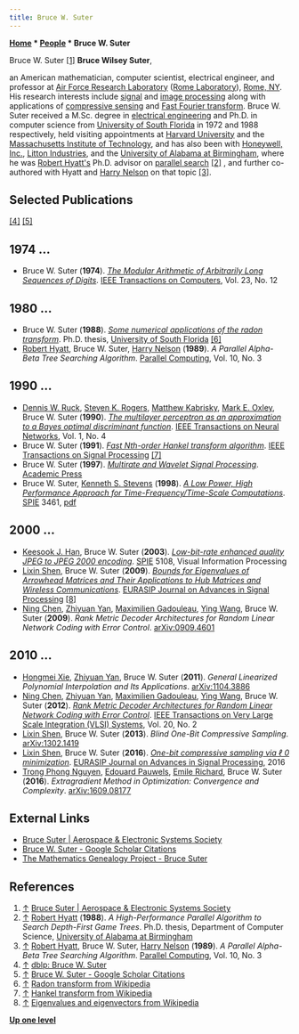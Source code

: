 ```yaml
---
title: Bruce W. Suter
---
```

**[Home](Home "Home") * [People](People "People") * Bruce W. Suter**

[](http://ieee-aess.org/contact/bruce-suter) Bruce W. Suter <a id="cite-note-1" href="#cite-ref-1">[1]</a>
**Bruce Wilsey Suter**,

an American mathematician, computer scientist, electrical engineer, and professor at [Air Force Research Laboratory](https://en.wikipedia.org/wiki/Air_Force_Research_Laboratory) ([Rome Laboratory](https://en.wikipedia.org/wiki/Rome_Laboratory)), [Rome, NY](https://en.wikipedia.org/wiki/Rome,_NY).
His research interests include [signal](https://en.wikipedia.org/wiki/Signal_processing) and [image processing](https://en.wikipedia.org/wiki/Digital_image_processing) along with applications of [compressive sensing](https://en.wikipedia.org/wiki/Compressed_sensing)
and [Fast Fourier transform](https://en.wikipedia.org/wiki/Fast_Fourier_transform). Bruce W. Suter received a M.Sc. degree in [electrical engineering](https://en.wikipedia.org/wiki/Electrical_engineering) and Ph.D. in computer science from [University of South Florida](https://en.wikipedia.org/wiki/University_of_South_Florida) in 1972 and 1988 respectively, held visiting appointments at [Harvard University](Harvard_University "Harvard University") and the [Massachusetts Institute of Technology](Massachusetts_Institute_of_Technology "Massachusetts Institute of Technology"),
and has also been with [Honeywell, Inc.](https://en.wikipedia.org/wiki/Honeywell), [Litton Industries](https://en.wikipedia.org/wiki/Litton_Industries), and the [University of Alabama at Birmingham](University_of_Alabama_at_Birmingham "University of Alabama at Birmingham"), where he was [Robert Hyatt's](Robert_Hyatt "Robert Hyatt") Ph.D. advisor on [parallel search](Parallel_Search "Parallel Search") <a id="cite-note-2" href="#cite-ref-2">[2]</a> , and further co-authored with Hyatt and [Harry Nelson](Harry_Nelson "Harry Nelson") on that topic <a id="cite-note-3" href="#cite-ref-3">[3]</a>.

## Selected Publications

<a id="cite-note-4" href="#cite-ref-4">[4]</a> <a id="cite-note-5" href="#cite-ref-5">[5]</a>

## 1974 ...

- Bruce W. Suter (**1974**). *[The Modular Arithmetic of Arbitrarily Long Sequences of Digits](https://ieeexplore.ieee.org/document/1672443)*. [IEEE Transactions on Computers](IEEE#TOC "IEEE"), Vol. 23, No. 12

## 1980 ...

- Bruce W. Suter (**1988**). *[Some numerical applications of the radon transform](https://dl.acm.org/citation.cfm?id=59711)*. Ph.D. thesis, [University of South Florida](https://en.wikipedia.org/wiki/University_of_South_Florida) <a id="cite-note-6" href="#cite-ref-6">[6]</a>
- [Robert Hyatt](Robert_Hyatt "Robert Hyatt"), Bruce W. Suter, [Harry Nelson](Harry_Nelson "Harry Nelson") (**1989**). *A Parallel Alpha-Beta Tree Searching Algorithm*. [Parallel Computing](https://www.journals.elsevier.com/parallel-computing), Vol. 10, No. 3

## 1990 ...

- [Dennis W. Ruck](https://dblp.uni-trier.de/pers/hd/r/Ruck:Dennis_W=), [Steven K. Rogers](http://spie.org/profile/Steven.Rogers-5480?SSO=1), [Matthew Kabrisky](https://dblp.uni-trier.de/pers/hd/k/Kabrisky:Matthew), [Mark E. Oxley](Mathematician#MEOxley "Mathematician"), Bruce W. Suter (**1990**). *[The multilayer perceptron as an approximation to a Bayes optimal discriminant function](https://ieeexplore.ieee.org/document/80266)*. [IEEE Transactions on Neural Networks](IEEE#NN "IEEE"), Vol. 1, No. 4
- Bruce W. Suter (**1991**). *[Fast Nth-order Hankel transform algorithm](https://ieeexplore.ieee.org/abstract/document/80850)*. [IEEE Transactions on Signal Processing](IEEE#TSP "IEEE") <a id="cite-note-7" href="#cite-ref-7">[7]</a>
- Bruce W. Suter (**1997**). *[Multirate and Wavelet Signal Processing](https://dl.acm.org/citation.cfm?id=522979)*. [Academic Press](https://en.wikipedia.org/wiki/Academic_Press)
- Bruce W. Suter, [Kenneth S. Stevens](http://www.kdstevens.com/stevens/) (**1998**). *[A Low Power, High Performance Approach for Time-Frequency/Time-Scale Computations](http://adsabs.harvard.edu/abs/1998SPIE.3461...86S)*. [SPIE](https://en.wikipedia.org/wiki/SPIE) 3461, [pdf](http://www.kdstevens.com/~stevens/docs/spie98.pdf)

## 2000 ...

- [Keesook J. Han](https://dblp.uni-trier.de/pers/hd/h/Han:Keesook_J=), Bruce W. Suter (**2003**). *[Low-bit-rate enhanced quality JPEG to JPEG 2000 encoding](https://www.spiedigitallibrary.org/conference-proceedings-of-spie/5108/0000/Low-bit-rate-enhanced-quality-JPEG-to-JPEG-2000-encoding/10.1117/12.487648.short?SSO=1)*. [SPIE](https://en.wikipedia.org/wiki/SPIE) 5108, Visual Information Processing
- [Lixin Shen](Mathematician#LixinShen "Mathematician"), Bruce W. Suter (**2009**). *[Bounds for Eigenvalues of Arrowhead Matrices and Their Applications to Hub Matrices and Wireless Communications](https://link.springer.com/article/10.1155/2009/379402)*. [EURASIP Journal on Advances in Signal Processing](https://asp-eurasipjournals.springeropen.com/) <a id="cite-note-8" href="#cite-ref-8">[8]</a>
- [Ning Chen](Mathematician#NingChen "Mathematician"), [Zhiyuan Yan](Mathematician#ZhiyuanYan "Mathematician"), [Maximilien Gadouleau](Mathematician#MGadouleau "Mathematician"), [Ying Wang](https://dblp.uni-trier.de/pers/hd/w/Wang:Ying), Bruce W. Suter (**2009**). *Rank Metric Decoder Architectures for Random Linear Network Coding with Error Control*. [arXiv:0909.4601](https://arxiv.org/abs/0909.4601)

## 2010 ...

- [Hongmei Xie](https://dblp.uni-trier.de/pers/hd/x/Xie:Hongmei), [Zhiyuan Yan](Mathematician#ZhiyuanYan "Mathematician"), Bruce W. Suter (**2011**). *General Linearized Polynomial Interpolation and Its Applications*. [arXiv:1104.3886](https://arxiv.org/abs/1104.3886)
- [Ning Chen](Mathematician#NingChen "Mathematician"), [Zhiyuan Yan](Mathematician#ZhiyuanYan "Mathematician"), [Maximilien Gadouleau](Mathematician#MGadouleau "Mathematician"), [Ying Wang](https://dblp.uni-trier.de/pers/hd/w/Wang:Ying), Bruce W. Suter (**2012**). *[Rank Metric Decoder Architectures for Random Linear Network Coding with Error Control](https://ieeexplore.ieee.org/document/5682080)*. [IEEE Transactions on Very Large Scale Integration (VLSI) Systems](IEEE#VLSI "IEEE"), Vol. 20, No. 2
- [Lixin Shen](Mathematician#LixinShen "Mathematician"), Bruce W. Suter (**2013**). *Blind One-Bit Compressive Sampling*. [arXiv:1302.1419](https://arxiv.org/abs/1302.1419)
- [Lixin Shen](Mathematician#LixinShen "Mathematician"), Bruce W. Suter (**2016**). *[One-bit compressive sampling via ℓ 0 minimization](https://link.springer.com/article/10.1186/s13634-016-0369-4)*. [EURASIP Journal on Advances in Signal Processing](https://asp-eurasipjournals.springeropen.com/), 2016
- [Trong Phong Nguyen](https://scholar.google.fr/citations?user=I5El37SUKxUC&hl=en), [Edouard Pauwels](https://www.irit.fr/~Edouard.Pauwels/), [Emile Richard](https://scholar.google.com/citations?user=rCH4toMAAAAJ&hl=en), Bruce W. Suter (**2016**). *Extragradient Method in Optimization: Convergence and Complexity*. [arXiv:1609.08177](https://arxiv.org/abs/1609.08177)

## External Links

- [Bruce Suter | Aerospace & Electronic Systems Society](http://ieee-aess.org/contact/bruce-suter)
- [Bruce W. Suter - Google Scholar Citations](https://scholar.google.com/citations?user=fbQuez0AAAAJ&hl=en)
- [The Mathematics Genealogy Project - Bruce Suter](https://www.genealogy.math.ndsu.nodak.edu/id.php?id=74279)

## References

1. <a id="cite-ref-1" href="#cite-note-1">↑</a> [Bruce Suter | Aerospace & Electronic Systems Society](http://ieee-aess.org/contact/bruce-suter)
1. <a id="cite-ref-2" href="#cite-note-2">↑</a> [Robert Hyatt](Robert_Hyatt "Robert Hyatt") (**1988**). *A High-Performance Parallel Algorithm to Search Depth-First Game Trees*. Ph.D. thesis, Department of Computer Science, [University of Alabama at Birmingham](University_of_Alabama_at_Birmingham "University of Alabama at Birmingham")
1. <a id="cite-ref-3" href="#cite-note-3">↑</a> [Robert Hyatt](Robert_Hyatt "Robert Hyatt"), Bruce W. Suter, [Harry Nelson](Harry_Nelson "Harry Nelson") (**1989**). *A Parallel Alpha-Beta Tree Searching Algorithm*. [Parallel Computing](https://www.journals.elsevier.com/parallel-computing), Vol. 10, No. 3
1. <a id="cite-ref-4" href="#cite-note-4">↑</a> [dblp: Bruce W. Suter](https://dblp.uni-trier.de/pers/hd/s/Suter:Bruce_W=)
1. <a id="cite-ref-5" href="#cite-note-5">↑</a> [Bruce W. Suter - Google Scholar Citations](https://scholar.google.com/citations?user=fbQuez0AAAAJ&hl=en)
1. <a id="cite-ref-6" href="#cite-note-6">↑</a> [Radon transform from Wikipedia](https://en.wikipedia.org/wiki/Radon_transform)
1. <a id="cite-ref-7" href="#cite-note-7">↑</a> [Hankel transform from Wikipedia](https://en.wikipedia.org/wiki/Hankel_transform)
1. <a id="cite-ref-8" href="#cite-note-8">↑</a> [Eigenvalues and eigenvectors from Wikipedia](https://en.wikipedia.org/wiki/Eigenvalues_and_eigenvectors)

**[Up one level](People "People")**

